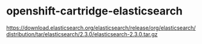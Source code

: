 # openshift-cartridge-elasticsearch


https://download.elasticsearch.org/elasticsearch/release/org/elasticsearch/distribution/tar/elasticsearch/2.3.0/elasticsearch-2.3.0.tar.gz